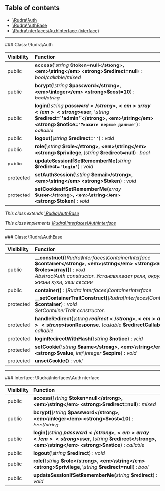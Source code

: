 ## Table of contents

- [\Rudra\Auth](#class-rudraauth)
- [\Rudra\AuthBase](#class-rudraauthbase)
- [\Rudra\Interfaces\AuthInterface (interface)](#interface-rudrainterfacesauthinterface)

<hr /><a id="class-rudraauth"></a>
### Class: \Rudra\Auth

| Visibility | Function |
|:-----------|:---------|
| public | <strong>access(</strong><em>\string</em> <strong>$token=null</strong>, <em>\string</em> <strong>$redirect=null</strong>)</strong> : <em>bool/callable/mixed</em> |
| public | <strong>bcrypt(</strong><em>\string</em> <strong>$password</strong>, <em>\integer</em> <strong>$cost=10</strong>)</strong> : <em>bool/string</em> |
| public | <strong>login(</strong><em>\string</em> <strong>$password</strong>, <em>array</em> <strong>$user</strong>, <em>\string</em> <strong>$redirect=`'admin'`</strong>, <em>\string</em> <strong>$notice=`'Укажите верные данные'`</strong>)</strong> : <em>callable</em> |
| public | <strong>logout(</strong><em>\string</em> <strong>$redirect=`''`</strong>)</strong> : <em>void</em> |
| public | <strong>role(</strong><em>\string</em> <strong>$role</strong>, <em>\string</em> <strong>$privilege</strong>, <em>\string</em> <strong>$redirect=null</strong>)</strong> : <em>bool</em> |
| public | <strong>updateSessionIfSetRememberMe(</strong><em>string</em> <strong>$redirect=`'login'`</strong>)</strong> : <em>void</em> |
| protected | <strong>setAuthSession(</strong><em>\string</em> <strong>$email</strong>, <em>\string</em> <strong>$token</strong>)</strong> : <em>void</em> |
| protected | <strong>setCookiesIfSetRememberMe(</strong><em>array</em> <strong>$user</strong>, <em>\string</em> <strong>$token</strong>)</strong> : <em>void</em> |

*This class extends [\Rudra\AuthBase](#class-rudraauthbase)*

*This class implements [\Rudra\Interfaces\AuthInterface](#interface-rudrainterfacesauthinterface)*

<hr /><a id="class-rudraauthbase"></a>
### Class: \Rudra\AuthBase

| Visibility | Function |
|:-----------|:---------|
| public | <strong>__construct(</strong><em>\Rudra\Interfaces\ContainerInterface</em> <strong>$container</strong>, <em>\string</em> <strong>$env</strong>, <em>array</em> <strong>$roles=array()</strong>)</strong> : <em>void</em><br /><em>AbstractAuth constructor. Устанавливает роли, окружение, время жизни куки, хеш сессии</em> |
| public | <strong>container()</strong> : <em>\Rudra\Interfaces\ContainerInterface</em> |
| protected | <strong>__setContainerTraitConstruct(</strong><em>\Rudra\Interfaces\ContainerInterface</em> <strong>$container</strong>)</strong> : <em>void</em><br /><em>SetContainerTrait constructor.</em> |
| protected | <strong>handleRedirect(</strong><em>\string</em> <strong>$redirect</strong>, <em>array</em> <strong>$jsonResponse</strong>, <em>\callable</em> <strong>$redirectCallable=null</strong>)</strong> : <em>callable</em> |
| protected | <strong>loginRedirectWithFlash(</strong><em>\string</em> <strong>$notice</strong>)</strong> : <em>void</em> |
| protected | <strong>setCookie(</strong><em>\string</em> <strong>$name</strong>, <em>\string</em> <strong>$value</strong>, <em>int/\integer</em> <strong>$expire</strong>)</strong> : <em>void</em> |
| protected | <strong>unsetCookie()</strong> : <em>void</em> |

<hr /><a id="interface-rudrainterfacesauthinterface"></a>
### Interface: \Rudra\Interfaces\AuthInterface

| Visibility | Function |
|:-----------|:---------|
| public | <strong>access(</strong><em>\string</em> <strong>$token=null</strong>, <em>\string</em> <strong>$redirect=null</strong>)</strong> : <em>mixed</em> |
| public | <strong>bcrypt(</strong><em>\string</em> <strong>$password</strong>, <em>\integer</em> <strong>$cost=10</strong>)</strong> : <em>bool/string</em> |
| public | <strong>login(</strong><em>\string</em> <strong>$password</strong>, <em>array</em> <strong>$user</strong>, <em>\string</em> <strong>$redirect</strong>, <em>\string</em> <strong>$notice</strong>)</strong> : <em>callable</em> |
| public | <strong>logout(</strong><em>\string</em> <strong>$redirect</strong>)</strong> : <em>void</em> |
| public | <strong>role(</strong><em>\string</em> <strong>$role</strong>, <em>\string</em> <strong>$privilege</strong>, <em>\string</em> <strong>$redirect=null</strong>)</strong> : <em>bool</em> |
| public | <strong>updateSessionIfSetRememberMe(</strong><em>string</em> <strong>$redirect</strong>)</strong> : <em>void</em> |

